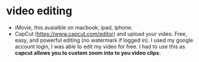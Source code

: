 # video editing
- iMovie, this avaialble on macbook, ipad, iphone.
- CapCut (https://www.capcut.com/editor) and upload your video. Free, easy, and powerful editing (no watermark if logged in). I used my google account login, I was able to edit my video for free. I had to use this as **capcut allows you to custom zoom into to you video clips.**
